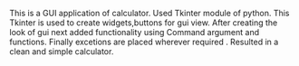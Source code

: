 This is a GUI application of calculator.
Used Tkinter module of python.
This Tkinter is used to create widgets,buttons for gui view.
After creating the look of gui next  added functionality using Command argument and functions.
Finally excetions are placed wherever required .
Resulted in a clean and simple calculator.
